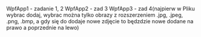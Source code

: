 WpfApp1 - zadanie 1, 2
WpfApp2 - zad 3
WpfApp3 - zad 4(najpierw w Pliku wybrac dodaj, wybrac można tylko obrazy z rozszerzeniem .jpg, .jpeg, .png, .bmp, a gdy się do dodaje nowe zdjęcie to będzdzie nowe dodane na prawo a poprzednie na lewo)
